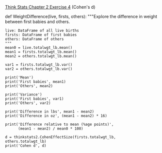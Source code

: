 [Think Stats Chapter 2 Exercise 4](http://greenteapress.com/thinkstats2/html/thinkstats2003.html#toc24) (Cohen's d)

def WeightDifference(live, firsts, others):
    """Explore the difference in weight between first babies and others.

    live: DataFrame of all live births
    firsts: DataFrame of first babies
    others: DataFrame of others
    """
    mean0 = live.totalwgt_lb.mean()
    mean1 = firsts.totalwgt_lb.mean()
    mean2 = others.totalwgt_lb.mean()

    var1 = firsts.totalwgt_lb.var()
    var2 = others.totalwgt_lb.var()

    print('Mean')
    print('First babies', mean1)
    print('Others', mean2)

    print('Variance')
    print('First babies', var1)
    print('Others', var2)

    print('Difference in lbs', mean1 - mean2)
    print('Difference in oz', (mean1 - mean2) * 16)

    print('Difference relative to mean (%age points)', 
          (mean1 - mean2) / mean0 * 100)

    d = thinkstats2.CohenEffectSize(firsts.totalwgt_lb, others.totalwgt_lb)
    print('Cohen d', d)
